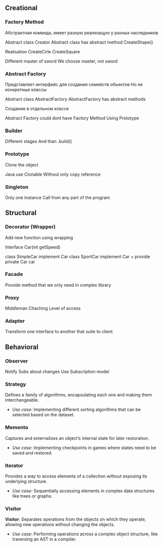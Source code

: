 
## Creational

### Factory Method

Абстрактная команда, имеет разную реализацую у разных наследников

Abstract class Creator
Abstract class has abstract method CreateShape()

Realisation
CreateCirle
CreateSquare

Different master of sword
We choose master, not sword

### Abstract Factory

Представляет интерфейс для создания семейств объектов
Но не конкретные классы

Abstract class AbstractFactory
AbstractFactory has abstract methods

Создание в отдельном классе

Abstract Factory could dont have Factory Method
Using Prototype

### Builder

Different stages
And than .build()

### Prototype

Clone the object

Java use Clonable
Without only copy reference

### Singleton

Only one instance
Call from any part of the program

## Structural
### Decorator (Wrapper)

Add new function using wrapping

Interface Car(int getSpeed)

class SimpleCar implement Car
class SportCar implement Car + provide private Car car

### Facade

Provide method that we only need in complex library

### Proxy

Middleman
Chaching
Level of access

### Adapter

Transform one interface to another that suite to client
## Behavioral

### Observer

Notify Subs about changes
Use Subscription model

### Strategy

Defines a family of algorithms, encapsulating each one and making them interchangeable.

- _Use case_: Implementing different sorting algorithms that can be selected based on the dataset.

### Memento

Captures and externalizes an object’s internal state for later restoration.

- _Use case_: Implementing checkpoints in games where states need to be saved and restored.

### Iterator

Provides a way to access elements of a collection without exposing its underlying structure.

- _Use case_: Sequentially accessing elements in complex data structures like trees or graphs.

### Visitor

**Visitor**: Separates operations from the objects on which they operate, allowing new operations without changing the objects.

- _Use case_: Performing operations across a complex object structure, like traversing an AST in a compiler.
